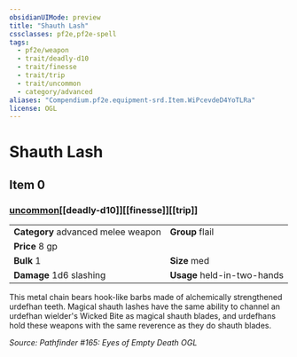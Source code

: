 ```yaml
---
obsidianUIMode: preview
title: "Shauth Lash"
cssclasses: pf2e,pf2e-spell
tags:
  - pf2e/weapon
  - trait/deadly-d10
  - trait/finesse
  - trait/trip
  - trait/uncommon
  - category/advanced
aliases: "Compendium.pf2e.equipment-srd.Item.WiPcevdeD4YoTLRa"
license: OGL
---
```

# Shauth Lash
## Item 0
### [uncommon](uncommon "Uncommon Rarity Trait")[[deadly-d10]][[finesse]][[trip]]

|  |  |
| -- | -- |
| **Category** advanced melee weapon | **Group** flail |
| **Price** 8 gp |  |
| **Bulk** 1 | **Size** med |
| **Damage** 1d6 slashing  | **Usage** held-in-two-hands |



This metal chain bears hook-like barbs made of alchemically strengthened urdefhan teeth. Magical shauth lashes have the same ability to channel an urdefhan wielder's Wicked Bite as magical shauth blades, and urdefhans hold these weapons with the same reverence as they do shauth blades.

*Source: Pathfinder #165: Eyes of Empty Death*
*OGL*